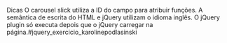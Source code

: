 Dicas
O carousel slick utiliza a ID do campo para atribuir funções.
A semântica de escrita do HTML e jQuery utilizam o idioma inglês.
O jQuery plugin só executa depois que o jQuery carregar na página.#jquery_exercicio_karolinepodlasinski
